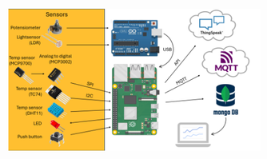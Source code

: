 ![Main window:](https://raw.githubusercontent.com/bvtvusn/RaspberryPi-iot-youtube/main/Overview_Withtextt.png)

